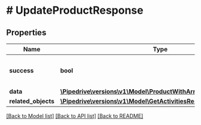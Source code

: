 # # UpdateProductResponse

## Properties

Name | Type | Description | Notes
------------ | ------------- | ------------- | -------------
**success** | **bool** | If the response is successful or not |
**data** | [**\Pipedrive\versions\v1\Model\ProductWithArrayPrices**](ProductWithArrayPrices.md) |  |
**related_objects** | [**\Pipedrive\versions\v1\Model\GetActivitiesResponseRelatedObjects**](GetActivitiesResponseRelatedObjects.md) |  |

[[Back to Model list]](../README.md#documentation-for-models) [[Back to API list]](../README.md#documentation-for-api-endpoints) [[Back to README]](../README.md)
